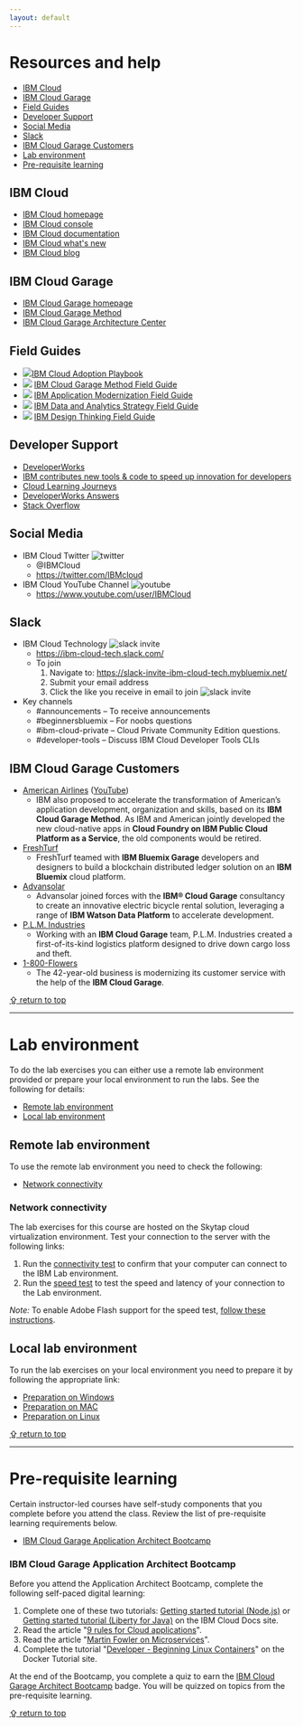 ```yaml
---
layout: default
---
```

# Resources and help
* [IBM Cloud](#ibm-cloud)
* [IBM Cloud Garage](#ibm-cloud-garage)
* [Field Guides](#field-guides)
* [Developer Support](#developer-support)
* [Social Media](#social-media)
* [Slack](#slack)
* [IBM Cloud Garage Customers](#ibm-cloud-garage-customers)
* [Lab environment](#lab-environment)
* [Pre-requisite learning](#pre-requisite-learning)

## IBM Cloud
* [IBM Cloud homepage](https://www.ibm.com/cloud/)
* [IBM Cloud console](https://console.bluemix.net/)
* [IBM Cloud documentation](https://console.bluemix.net/docs/)
* [IBM Cloud what's new](https://www.ibm.com/cloud-computing/learn-more/new/)
* [IBM Cloud blog](https://www.ibm.com/blogs/bluemix/)

## IBM Cloud Garage
* [IBM Cloud Garage homepage](https://www.ibm.com/cloud/garage)
* [IBM Cloud Garage Method](https://www.ibm.com/cloud/garage/category/practices)
* [IBM Cloud Garage Architecture Center](https://www.ibm.com/cloud/garage/category/architectures/)

## Field Guides
* [![ ](/graphics/CloudAdoption-small.jpg)](https://www.amazon.com/dp/1119491819/)[IBM Cloud Adoption Playbook](https://www.ibm.com/cloud/garage/services/the-cloud-adoption-playbook/)
* [![ ](/graphics/GarageFieldGuide-small.jpg)](https://www.ibm.com/cloud/garage/content/culture/garage-method-field-guide/) [IBM Cloud Garage Method Field Guide](https://www.ibm.com/cloud/garage/content/culture/garage-method-field-guide/)
* [![ ](/graphics/AppModernization-small.jpg)](https://www.ibm.com/cloud/garage/content/culture/app-modernization-field-guide/) [IBM Application Modernization Field Guide](https://www.ibm.com/cloud/garage/content/culture/app-modernization-field-guide/)
* [![ ](/graphics/DataAnalytics-small.jpg)](https://www.ibm.com/cloud/garage/content/culture/data-analytics-field-guide/) [IBM Data and Analytics Strategy Field Guide](https://www.ibm.com/cloud/garage/content/culture/data-analytics-field-guide/)
* [![ ](/graphics/DesignThinking-small.jpg)](http://ibm.biz/fieldguide-public/) [IBM Design Thinking Field Guide](https://www.ibm.com/blogs/bluemix/2016/12/ibm-design-thinking-field-guide/)

## Developer Support
* [DeveloperWorks](https://www.ibm.com/developerworks/learn/cloud/)
* [IBM contributes new tools & code to speed up innovation for developers](https://developer.ibm.com/dwblog/2017/speed-innovation-for-developers/)
* [Cloud Learning Journeys](https://www.ibm.com/services/learning/ites.wss/zz-en?pageType=journey_category&tag=o-itns-01-02)
* [DeveloperWorks Answers](https://developer.ibm.com/answers/smartspace/bluemix/index.html)
* [Stack Overflow](https://stackoverflow.com/questions/tagged/ibm-cloud)

## Social Media
* IBM Cloud Twitter ![twitter](/graphics/twitter.png)
  * @IBMCloud
  * <https://twitter.com/IBMcloud>
* IBM Cloud YouTube Channel ![youtube](/graphics/youtube.png)
  * <https://www.youtube.com/user/IBMCloud>

## Slack
  * IBM Cloud Technology ![slack invite](/graphics/slack.png)
    * <https://ibm-cloud-tech.slack.com/>
    * To join
      1. Navigate to: <https://slack-invite-ibm-cloud-tech.mybluemix.net/>
      2. Submit your email address
      3. Click the like you receive in email to join
      ![slack invite](/graphics/slack-invite.png)
  * Key channels
      * \#announcements – To receive announcements
      * \#beginnersbluemix – For noobs questions
      * \#ibm-cloud-private – Cloud Private Community Edition questions.
      * \#developer-tools – Discuss IBM Cloud Developer Tools CLIs

## IBM Cloud Garage Customers
* [American Airlines](https://www.ibm.com/case-studies/american-airlines?social_post=1432548634) ([YouTube](https://www.youtube.com/watch?v=t1PgNr8VMLc))
  * IBM also proposed to accelerate the transformation of American’s application development, organization and skills, based on its **IBM Cloud Garage Method**. As IBM and American jointly developed the new cloud-native apps in **Cloud Foundry on IBM Public Cloud Platform as a Service**, the old components would be retired.
* [FreshTurf](https://www.ibm.com/case-studies/r899557w02093i94)
  * FreshTurf teamed with **IBM Bluemix Garage** developers and designers to build a blockchain distributed ledger solution on an **IBM Bluemix** cloud platform.
* [Advansolar](https://www.ibm.com/case-studies/advansolar)
  * Advansolar joined forces with the **IBM® Cloud Garage** consultancy to create an innovative electric bicycle rental solution, leveraging a range of **IBM Watson Data Platform** to accelerate development.
* [P.L.M. Industries](https://www.ibm.com/case-studies/i995451j47948o62)
  * Working with an **IBM Cloud Garage** team, P.L.M. Industries created a first-of-its-kind logistics platform designed to drive down cargo loss and theft.
* [1-800-Flowers](https://www.zdnet.com/article/how-1-800-flowers-fixed-your-mothers-day-delivery-with-ibms-help/)
  * The 42-year-old business is modernizing its customer service with the help of the **IBM Cloud Garage**.

[&#x21ea; return to top](#page-head)

------
# Lab environment
To do the lab exercises you can either use a remote lab environment provided or prepare your local environment to run the labs. See the following for details:
* [Remote lab environment](#remote-lab-environment)
* [Local lab environment](#local-lab-environment)

## Remote lab environment
To use the remote lab environment you need to check the following:
* [Network connectivity](#network-connectivity)

### Network connectivity
The lab exercises for this course are hosted on the Skytap cloud virtualization environment. Test your connection to the server with the following links:

1. Run the [connectivity test](https://cloud.skytap.com/connectivity) to confirm that your computer can connect to the IBM Lab environment.
2. Run the [speed test](http://speedtest.skytap.com/) to test the speed and latency of your connection to the Lab environment.

*Note:* To enable Adobe Flash support for the speed test, [follow these instructions](https://help.skytap.com/Speedtest.html#no-flash).

## Local lab environment
To run the lab exercises on your local environment you need to prepare it by following the appropriate link:
* [Preparation on Windows](set_up_windows.md)
* [Preparation on MAC](set_up_mac.md)
* [Preparation on Linux](set_up_linux.md)

[&#x21ea; return to top](#page-head)

------

# Pre-requisite learning
Certain instructor-led courses have self-study components that you complete before you attend the class.  Review the list of pre-requisite learning requirements below.

* [IBM Cloud Garage Application Architect Bootcamp](#ibm-cloud-garage-application-architect-bootcamp)

### IBM Cloud Garage Application Architect Bootcamp
Before you attend the Application Architect Bootcamp, complete the following self-paced digital learning:

1. Complete one of these two tutorials: [Getting started tutorial (Node.js)](https://console.bluemix.net/docs/runtimes/nodejs/getting-started.html) or [Getting started tutorial (Liberty for Java)](https://console.bluemix.net/docs/runtimes/liberty/getting-started.html) on the IBM Cloud Docs site.
2. Read the article "[9 rules for Cloud applications](https://www.ibm.com/developerworks/websphere/techjournal/1404_brown/1404_brown.html)".
3. Read the article "[Martin Fowler on Microservices](https://martinfowler.com/articles/microservices.html)".
4. Complete the tutorial "[Developer - Beginning Linux Containers](https://training.docker.com/course/developer---beginner-linux-containers)" on the Docker Tutorial site.

At the end of the Bootcamp, you complete a quiz to earn the [IBM Cloud Garage Architect Bootcamp](https://www.youracclaim.com/org/ibm/badge/ibm-cloud-garage-architect-bootcamp) badge.  You will be quizzed on topics from the pre-requisite learning.

[&#x21ea; return to top](#page-head)

